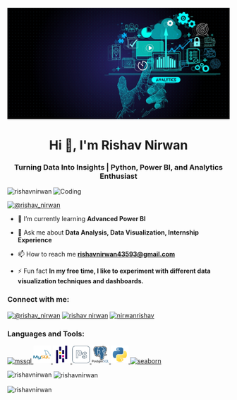 ![logo](https://github.com/rishavnirwan/rishavnirwan/blob/main/supply_chain_analytics72dpi.jpg)
<h1 align="center">Hi 👋, I'm Rishav Nirwan</h1>
<h3 align="center">Turning Data Into Insights | Python, Power BI, and Analytics Enthusiast</h3>
<img align ="right" alt="Coding" width="400" src="https://cdn-images-1.medium.com/max/1600/1*Hu4TWEt6o3iAWeqxqklbZg.jpeg">

<p align="left"> <img src="https://komarev.com/ghpvc/?username=rishavnirwan&label=Profile%20views&color=0e75b6&style=flat" alt="rishavnirwan" /> </p>

<p align="left"> <a href="https://twitter.com/@rishav_nirwan" target="blank"><img src="https://img.shields.io/twitter/follow/@rishav_nirwan?logo=twitter&style=for-the-badge" alt="@rishav_nirwan" /></a> </p>

- 🌱 I’m currently learning **Advanced Power BI**

- 💬 Ask me about **Data Analysis, Data Visualization, Internship Experience**

- 📫 How to reach me **rishavnirwan43593@gmail.com**

- ⚡ Fun fact **In my free time, I like to experiment with different data visualization techniques and dashboards.**

<h3 align="left">Connect with me:</h3>
<p align="left">
<a href="https://twitter.com/@rishav_nirwan" target="blank"><img align="center" src="https://raw.githubusercontent.com/rahuldkjain/github-profile-readme-generator/master/src/images/icons/Social/twitter.svg" alt="@rishav_nirwan" height="30" width="40" /></a>
<a href="https://linkedin.com/in/rishav nirwan" target="blank"><img align="center" src="https://raw.githubusercontent.com/rahuldkjain/github-profile-readme-generator/master/src/images/icons/Social/linked-in-alt.svg" alt="rishav nirwan" height="30" width="40" /></a>
<a href="https://instagram.com/nirwanrishav" target="blank"><img align="center" src="https://raw.githubusercontent.com/rahuldkjain/github-profile-readme-generator/master/src/images/icons/Social/instagram.svg" alt="nirwanrishav" height="30" width="40" /></a>
</p>

<h3 align="left">Languages and Tools:</h3>
<p align="left"> <a href="https://www.microsoft.com/en-us/sql-server" target="_blank" rel="noreferrer"> <img src="https://www.svgrepo.com/show/303229/microsoft-sql-server-logo.svg" alt="mssql" width="40" height="40"/> </a> <a href="https://www.mysql.com/" target="_blank" rel="noreferrer"> <img src="https://raw.githubusercontent.com/devicons/devicon/master/icons/mysql/mysql-original-wordmark.svg" alt="mysql" width="40" height="40"/> </a> <a href="https://pandas.pydata.org/" target="_blank" rel="noreferrer"> <img src="https://raw.githubusercontent.com/devicons/devicon/2ae2a900d2f041da66e950e4d48052658d850630/icons/pandas/pandas-original.svg" alt="pandas" width="40" height="40"/> </a> <a href="https://www.photoshop.com/en" target="_blank" rel="noreferrer"> <img src="https://raw.githubusercontent.com/devicons/devicon/master/icons/photoshop/photoshop-line.svg" alt="photoshop" width="40" height="40"/> </a> <a href="https://www.postgresql.org" target="_blank" rel="noreferrer"> <img src="https://raw.githubusercontent.com/devicons/devicon/master/icons/postgresql/postgresql-original-wordmark.svg" alt="postgresql" width="40" height="40"/> </a> <a href="https://www.python.org" target="_blank" rel="noreferrer"> <img src="https://raw.githubusercontent.com/devicons/devicon/master/icons/python/python-original.svg" alt="python" width="40" height="40"/> </a> <a href="https://seaborn.pydata.org/" target="_blank" rel="noreferrer"> <img src="https://seaborn.pydata.org/_images/logo-mark-lightbg.svg" alt="seaborn" width="40" height="40"/> </a> </p>

<p><img align="left" src="https://github-readme-stats.vercel.app/api/top-langs?username=rishavnirwan&show_icons=true&locale=en&layout=compact" alt="rishavnirwan" /></p>

<p>&nbsp;<img align="center" src="https://github-readme-stats.vercel.app/api?username=rishavnirwan&show_icons=true&locale=en" alt="rishavnirwan" /></p>

<p><img align="center" src="https://github-readme-streak-stats.herokuapp.com/?user=rishavnirwan&" alt="rishavnirwan" /></p>
